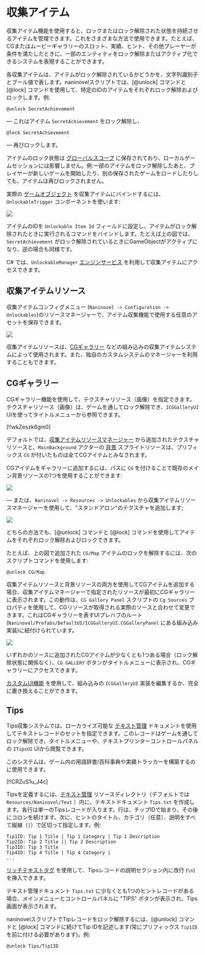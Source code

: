 # 収集アイテム

収集アイテム機能を使用すると、ロックまたはロック解除された状態を持続させるアイテムを管理できます。これをさまざまな方法で使用できます。たとえば、CGまたはムービーギャラリーのスロット、実績、ヒント、その他プレーヤーが条件を満たしたときに、一部のエンティティをロック解除またはアクティブ化できるシステムを表現することができます。

各収集アイテムは、アイテムがロック解除されているかどうかを、文字列識別子とブール値で表します。naninovelスクリプトでは、[@unlock] コマンドと [@lock] コマンドを使用して、特定のIDのアイテムをそれぞれロック解除およびロックします。例:

```nani
@unlock SecretAchievement
```
— これはアイテム `SecretAchievement` をロック解除し、
```nani
@lock SecretAchievement
```
— 再びロックします。

アイテムのロック状態は [グローバルスコープ](/ja/guide/state-management#グローバルステート) に保存されており、ローカルゲームセッションには影響しません。例:一部のアイテムをロック解除したあと、プレイヤーが新しいゲームを開始したり、別の保存されたゲームをロードしたりしても、アイテムは再びロックされません。

実際の [ゲームオブジェクト](https://docs.unity3d.com/Manual/class-GameObject.html) を収集アイテムにバインドするには、`UnlockableTrigger` コンポーネントを使います:

![](https://i.gyazo.com/9e92d5296e5f07d68ce6122ccb1da34a.png)

アイテムのIDを `Unlockable Item Id` フィールドに設定し、アイテムがロック解除されたときに実行されるコマンドをバインドします。たとえば上の図では、`SecretAchievement` がロック解除されているときにGameObjectがアクティブになり、逆の場合も同様です。

C# では、`UnlockableManager` [エンジンサービス](/ja/guide/engine-services) を利用して収集アイテムにアクセスできます。

## 収集アイテムリソース

収集アイテムコンフィグメニュー (`Naninovel -> Configuration -> Unlockables`)のリソースマネージャーで、アイテム収集機能で使用する任意のアセットを保存できます。

![](https://i.gyazo.com/17fa198861ed72de3ab1f9dc6b02b3d8.png)

収集アイテムリソースは、[CGギャラリー](/ja/guide/unlockable-items#CGギャラリー) などの組み込みの収集アイテムシステムによって使用されます。また、独自のカスタムシステムのマネージャーを利用することもできます。

## CGギャラリー

CGギャラリー機能を使用して、テクスチャリソース（画像）を指定できます。テクスチャリソース（画像）は、ゲームを通してロック解除でき、`ICGGalleryUI` UIを使ってタイトルメニューから参照できます。

[!!wkZeszk6gm0]

デフォルトでは、[収集アイテムリソースマネージャー](/ja/guide/unlockable-items#収集アイテムリソース) から追加されたテクスチャリソースと、`MainBackground` アクターの [背景](/ja/guide/backgrounds) スプライトリソースは、プリフィックス `CG` が付いたものは全てCGアイテムとみなされます。

CGアイテムをギャラリーに追加するには、パスに `CG` を付けることで既存のメイン背景リソースの1つを使用することができます:

![](https://i.gyazo.com/83a6eff3f91c05027ba1fbc5098e03c2.png)

— または、`Naninovel -> Resources -> Unlockables` から収集アイテムリソースマネージャーを使用して、"スタンドアロン"のテクスチャを追加します;

![](https://i.gyazo.com/236bddfd0a02c18b94153cfb7189a877.png)

どちらの方法でも、[@unlock] コマンドと [@lock] コマンドを使用してアイテムをそれぞれロック解除およびロックできます。

たとえば、上の図で追加された `CG/Map` アイテムのロックを解除するには、次のスクリプトコマンドを使用します:

```nani
@unlock CG/Map
```

収集アイテムリソースと背景リソースの両方を使用してCGアイテムを追加する場合、収集アイテムマネージャーで指定されたリソースが最初にCGギャラリーに表示されます。この動作は、`CG Gallery Panel` スクリプトの `Cg Sources` プロパティを使用して、CGリソースが取得される実際のソースと合わせて変更できます。これはCGギャラリーを表すUIプレハブのルート(`Naninovel/Prefabs/DefaultUI/ICGGalleryUI.CGGalleryPanel` にある組み込み実装)に紐付けられています。

![](https://i.gyazo.com/c62c69eea8d6b1147aacb178dcaa9347.png)

いずれかのソースに追加されたCGアイテムが少なくとも1つある場合（ロック解除状態に関係なく）、`CG GALLERY` ボタンがタイトルメニューに表示され、CGギャラリーにアクセスできます。

[カスタムUI機能](/ja/guide/user-interface#カスタムUI) を使用して、組み込みの `ICGGalleryUI` 実装を編集するか、完全に置き換えることができます。

## Tips

Tips収集システムでは、ローカライズ可能な [テキスト管理](/ja/guide/managed-text) ドキュメントを使用してテキストレコードのセットを指定できます。このレコードはゲームを通してロック解除でき、タイトルメニューや、テキストプリンターコントロールパネルの `ITipsUI` UIから閲覧できます。

このシステムは、ゲーム内の用語辞書/百科事典や実績トラッカーを構築するのに使用できます。

[!!CRZuS1u_J4c]

Tipsを定義するには、[テキスト管理](/ja/guide/managed-text) リソースディレクトリ（デフォルトでは `Resources/Naninovel/Text` ）内に、テキストドキュメント `Tips.txt` を作成します。各行は単一のTipsレコードが入ります。行は、チップIDで始まり、その後にコロンを続けます。次に、ヒントのタイトル、カテゴリ（任意）、説明をすべて縦線（`|`）で区切って指定します。例:

```
Tip1ID: Tip 1 Title | Tip 1 Category | Tip 1 Description
Tip2ID: Tip 2 Title || Tip 2 Description
Tip3ID: Tip 3 Title
Tip4ID: Tip 4 Title | Tip 4 Category |
...
```

[リッチテキストタグ](https://docs.unity3d.com/Manual/StyledText.html) を使用して、Tipsレコードの説明セクション内に改行 (`\n`) を挿入できます。

テキスト管理ドキュメント `Tips.txt` に少なくとも1つのヒントレコードがある場合、メインメニューとコントロールパネルに "TIPS" ボタンが表示され、Tips画面が表示されます。

naninovelスクリプトでTipレコードをロック解除するには、[@unlock] コマンドと [@lock] コマンドに続けてTip IDを記述します(常にプリフィックス `Tip1ID` を前に付ける必要があります)。例:
```nani
@unlock Tips/Tip1ID
```
